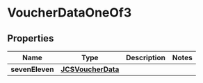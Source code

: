 

# VoucherDataOneOf3


## Properties

| Name | Type | Description | Notes |
|------------ | ------------- | ------------- | -------------|
|**sevenEleven** | [**JCSVoucherData**](JCSVoucherData.md) |  |  |



